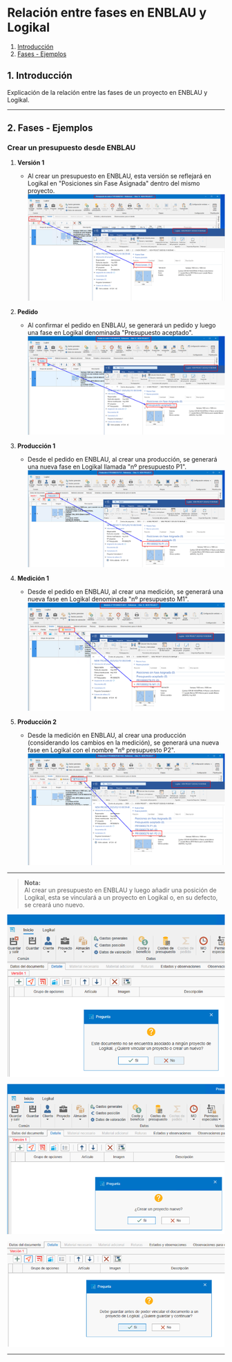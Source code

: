 # Relación entre fases en ENBLAU y Logikal

1. [Introducción](#1-introduccion)
2. [Fases - Ejemplos](#2-fases-ejemplos)

## 1. Introducción
Explicación de la relación entre las fases de un proyecto en ENBLAU y Logikal.

---

## 2. Fases - Ejemplos
### Crear un presupuesto desde ENBLAU

1. **Versión 1**  
    - Al crear un presupuesto en ENBLAU, esta versión se reflejará en Logikal en "Posiciones sin Fase Asignada" dentro del mismo proyecto.  
      ![Version](Imagenes/OT_ENBLAU_LOGIKAL/f1_version.png)

2. **Pedido**  
    - Al confirmar el pedido en ENBLAU, se generará un pedido y luego una fase en Logikal denominada "Presupuesto aceptado".  
      ![Pedido](Imagenes/OT_ENBLAU_LOGIKAL/f2_pedido.png)

3. **Producción 1**  
    - Desde el pedido en ENBLAU, al crear una producción, se generará una nueva fase en Logikal llamada "nº presupuesto P1".  
      ![Producción 1](Imagenes/OT_ENBLAU_LOGIKAL/f3_produccion.png)

4. **Medición 1**  
    - Desde el pedido en ENBLAU, al crear una medición, se generará una nueva fase en Logikal denominada "nº presupuesto M1".  
      ![Medición 1](Imagenes/OT_ENBLAU_LOGIKAL/f4_medicion.png)

5. **Producción 2**  
    - Desde la medición en ENBLAU, al crear una producción (considerando los cambios en la medición), se generará una nueva fase en Logikal con el nombre "nº presupuesto P2".  
      ![Producción 2](Imagenes/OT_ENBLAU_LOGIKAL/f5_produccion2.png)

---

> **Nota:**  
> Al crear un presupuesto en ENBLAU y luego añadir una posición de Logikal, esta se vinculará a un proyecto en Logikal o, en su defecto, se creará uno nuevo.

  ![Vincular proyecto](Imagenes/OT_ENBLAU_LOGIKAL/vincular_proyecto.png)

  ![Vincular proyecto](Imagenes/OT_ENBLAU_LOGIKAL/vincular_proyecto2.png)

  ![Vincular proyecto](Imagenes/OT_ENBLAU_LOGIKAL/vincular_proyecto3.png)

---
